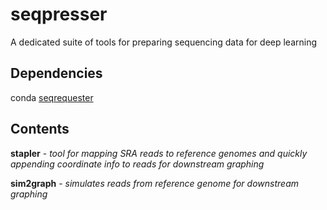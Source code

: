 # seqpresser
A dedicated suite of tools for preparing sequencing data for deep learning

## Dependencies

conda
[seqrequester](https://github.com/marbl/seqrequester)

## Contents

**stapler** - *tool for mapping SRA reads to reference genomes and quickly appending coordinate info to reads for downstream graphing*

**sim2graph** - *simulates reads from reference genome for downstream graphing*
